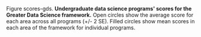 Figure scores-gds. **Undergraduate data science programs' scores for the Greater Data Science framework.** Open circles show the average score for each area across all programs (+/- 2 SE). Filled circles show mean scores in each area of the framework for individual programs.